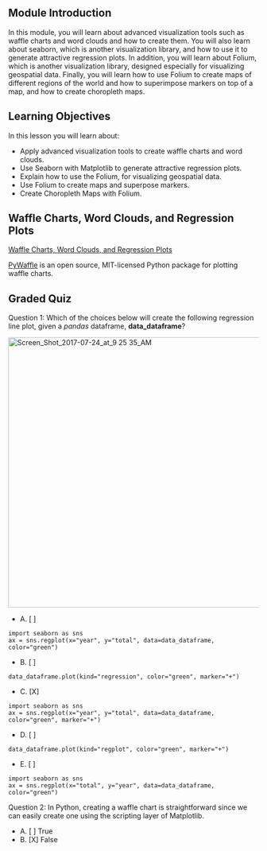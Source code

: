 ## Module Introduction

In this module, you will learn about advanced visualization tools such as waffle charts and word clouds and how to create them. You will also learn about seaborn, which is another visualization library, and how to use it to generate attractive regression plots. In addition, you will learn about Folium, which is another visualization library, designed especially for visualizing geospatial data. Finally, you will learn how to use Folium to create maps of different regions of the world and how to superimpose markers on top of a map, and how to create choropleth maps.

## Learning Objectives

In this lesson you will learn about:

* Apply advanced visualization tools to create waffle charts and word clouds.
* Use Seaborn with Matplotlib to generate attractive regression plots.
* Explain how to use the Folium, for visualizing geospatial data.
* Use Folium to create maps and superpose markers.
* Create Choropleth Maps with Folium.

## Waffle Charts, Word Clouds, and Regression Plots

[Waffle Charts, Word Clouds, and Regression Plots](https://github.com/1965Eric/IBM-DV0101EN-Visualizing-Data-with-Python/blob/main/DV0101EN-Exercise-Waffle-Charts-Word-Clouds-and-Regression-Plots-py.ipynb)

[PyWaffle](https://github.com/1965Eric/IBM-DV0101EN-Visualizing-Data-with-Python/blob/main/PyWaffle.ipynb) is an open source, MIT-licensed Python package for plotting waffle charts.

## Graded Quiz

Question 1: Which of the choices below will create the following regression line plot, given a *pandas* dataframe, **data_dataframe**?

<img width="544" alt="Screen_Shot_2017-07-24_at_9 25 35_AM" src="https://user-images.githubusercontent.com/17474099/123453719-1a907f00-d5e0-11eb-8c49-89eb0748ae40.png">


- A. [ ]

```
import seaborn as sns
ax = sns.regplot(x="year", y="total", data=data_dataframe, color="green")
```

- B. [ ]

```
data_dataframe.plot(kind="regression", color="green", marker="+")
```

- C. [X]

```
import seaborn as sns
ax = sns.regplot(x="year", y="total", data=data_dataframe, color="green", marker="+")
```

- D. [ ]

```
data_dataframe.plot(kind="regplot", color="green", marker="+")
```

- E. [ ]

```
import seaborn as sns
ax = sns.regplot(x="total", y="year", data=data_dataframe, color="green")
```

Question 2: In Python, creating a waffle chart is straightforward since we can easily create one using the scripting layer of Matplotlib.

- A. [ ] True
- B. [X] False

